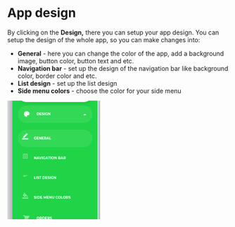# App design

By clicking on the **Design,** there you can setup your app design. You can setup the design of the whole app, so you can make changes into:

* **General** - here you can change the color of the app, add a background image, button color, button text and etc.
* **Navigation bar** - set up the design of the navigation bar like background color, border color and etc. 
* **List design** - set up the list design
* **Side menu colors** - choose the color for your side menu

![](../.gitbook/assets/screenshot%20%2814%29.png)



